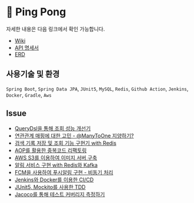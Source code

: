 # 🏓 Ping Pong

자세한 내용은 다음 링크에서 확인 가능합니다.
* [Wiki](https://github.com/pping-ppong/Server/wiki)
* [API 명세서](https://docs.google.com/spreadsheets/d/1gironPuvcwKDzbzAOUrbPqZ8V65owz-T/edit?usp=sharing&ouid=107228890700982767967&rtpof=true&sd=true)
* [ERD]()

## 사용기술 및 환경

```Spring Boot```, ```Spring Data JPA```, ```JUnit5```, ```MySQL```, ```Redis```, ```Github Action```, ```Jenkins```, ```Docker```, ```Gradle```, ```Aws```

## Issue

* [QueryDsl을 통해 조회 성능 개선기](https://github.com/pping-ppong/Server/issues/1)
* [연관관계 매핑에 대한 고민 - @ManyToOne 지양하기?](https://github.com/pping-ppong/Server/issues/2)
* [검색 기록 저장 및 조회 기능 구현기 with Redis](https://github.com/pping-ppong/Server/issues/3)
* [AOP를 활용한 중복코드 리팩토링]()
* [AWS S3를 이용하여 이미지 서버 구축]()
* [알림 서비스 구현 with Redis와 Kafka]()
* [FCM을 사용하여 푸시알림 구현 - 비동기 처리]()
* [Jenkins와 Docker를 이용한 CI/CD]()
* [JUnit5, Mockito를 사용한 TDD]()
* [Jacoco를 통해 테스트 커버리지 측정하기]()
